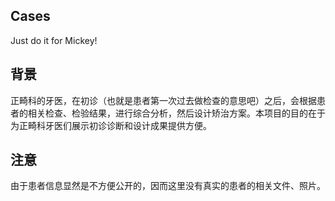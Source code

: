 ## Cases

Just do it for Mickey!

## 背景

正畸科的牙医，在初诊（也就是患者第一次过去做检查的意思吧）之后，会根据患者的相关检查、检验结果，进行综合分析，然后设计矫治方案。本项目的目的在于为正畸科牙医们展示初诊诊断和设计成果提供方便。

## 注意

由于患者信息显然是不方便公开的，因而这里没有真实的患者的相关文件、照片。
